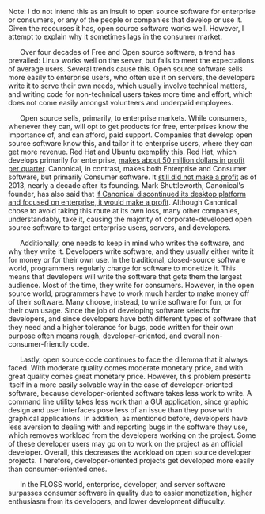 Note: I do not intend this as an insult to open source software for enterprise or consumers, or any of the people or companies that develop or use it. Given the recourses it has, open source software works well. However, I attempt to explain why it sometimes lags in the consumer market.

&nbsp;&nbsp;&nbsp;&nbsp;&nbsp;&nbsp;Over four decades of Free and Open source software, a trend has prevailed: Linux works well on the server, but fails to meet the expectations of average users. Several trends cause this. Open source software sells more easily to enterprise users, who often use it on servers, the developers write it to serve their own needs, which usually involve technical matters, and writing code for non-technical users takes more time and effort, which does not come easily amongst volunteers and underpaid employees.

&nbsp;&nbsp;&nbsp;&nbsp;&nbsp;&nbsp;Open source sells, primarily, to enterprise markets. While consumers, whenever they can, will opt to get products for free, enterprises know the importance of, and can afford, paid support. Companies that develop open source software know this, and tailor it to enterprise users, where they can get more revenue. Red Hat and Ubuntu exemplify this. Red Hat, which develops primarily for enterprise, [makes about 50 million dollars in profit per quarter](https://gigaom.com/2014/12/19/red-hats-success-aside-its-hard-to-profit-from-free/). Canonical, in contrast, makes both Enterprise and Consumer software, but primarily Consumer software. It [still did not make a profit](http://arstechnica.com/business/2014/01/ubuntu-maker-boosted-revenue-in-2013-but-doubled-loss-to-21-million/) as of 2013, nearly a decade after its founding. Mark Shuttleworth, Canonical's founder, has also said that [if Canonical discontinued its desktop platform and focused on enterprise, it would make a profit](http://arstechnica.com/information-technology/2013/08/why-ubuntus-creator-still-invests-his-fortune-in-an-unprofitable-company/). Although Canonical chose to avoid taking this route at its own loss, many other companies, understandably, take it, causing the majority of corporate-developed open source software to target enterprise users, servers, and developers.

&nbsp;&nbsp;&nbsp;&nbsp;&nbsp;&nbsp;Additionally, one needs to keep in mind who writes the software, and why they write it. Developers write software, and they usually either write it for money or for their own use. In the traditional, closed-source software world, programmers regularly charge for software to monetize it. This means that developers will write the software that gets them the largest audience. Most of the time, they write for consumers. However, in the open source world, programmers have to work much harder to make money off of their software. Many choose, instead, to write software for fun, or for their own usage. Since the job of developing software selects for developers, and since developers have both different types of software that they need and a higher tolerance for bugs, code written for their own purpose often means rough, developer-oriented, and overall non-consumer-friendly code.

&nbsp;&nbsp;&nbsp;&nbsp;&nbsp;&nbsp;Lastly, open source code continues to face the dilemma that it always faced. With moderate quality comes moderate monetary price, and with great quality comes great monetary price. However, this problem presents itself in a more easily solvable way in the case of developer-oriented software, because developer-oriented software takes less work to write. A command line utility takes less work than a GUI application, since graphic design and user interfaces pose less of an issue than they pose with graphical applications. In addition, as mentioned before, developers have less aversion to dealing with and reporting bugs in the software they use, which removes workload from the developers working on the project. Some of these developer users may go on to work on the project as an official developer. Overall, this decreases the workload on open source developer projects. Therefore, developer-oriented projects get developed more easily than consumer-oriented ones.

&nbsp;&nbsp;&nbsp;&nbsp;&nbsp;&nbsp;In the FLOSS world, enterprise, developer, and server software surpasses consumer software in quality due to easier monetization, higher enthusiasm from its developers, and lower development diffuculty.
